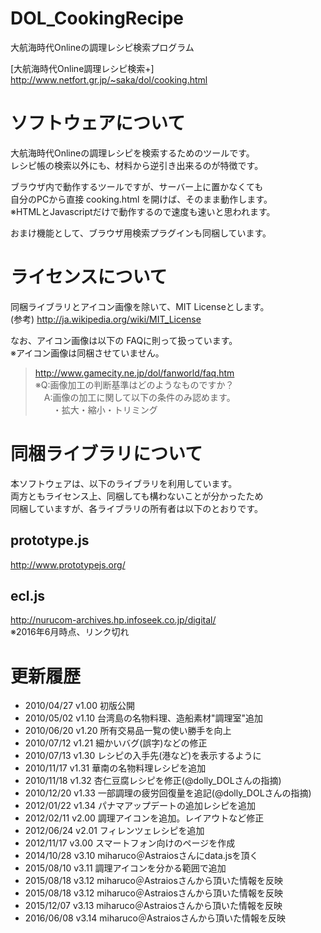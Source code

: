 # DOL_CookingRecipe
大航海時代Onlineの調理レシピ検索プログラム

[大航海時代Online調理レシピ検索+]
http://www.netfort.gr.jp/~saka/dol/cooking.html

# ソフトウェアについて

大航海時代Onlineの調理レシピを検索するためのツールです。  
レシピ帳の検索以外にも、材料から逆引き出来るのが特徴です。  

ブラウザ内で動作するツールですが、サーバー上に置かなくても  
自分のPCから直接 cooking.html を開けば、そのまま動作します。  
※HTMLとJavascriptだけで動作するので速度も速いと思われます。  

おまけ機能として、ブラウザ用検索プラグインも同梱しています。  

# ライセンスについて

同梱ライブラリとアイコン画像を除いて、MIT Licenseとします。  
(参考) http://ja.wikipedia.org/wiki/MIT_License  

なお、アイコン画像は以下の FAQに則って扱っています。  
※アイコン画像は同梱させていません。  

> http://www.gamecity.ne.jp/dol/fanworld/faq.htm  
> ※Q:画像加工の判断基準はどのようなものですか？  
> 　A:画像の加工に関して以下の条件のみ認めます。  
> 　　・拡大・縮小・トリミング  

# 同梱ライブラリについて

本ソフトウェアは、以下のライブラリを利用しています。  
両方ともライセンス上、同梱しても構わないことが分かったため  
同梱していますが、各ライブラリの所有者は以下のとおりです。  

## prototype.js
http://www.prototypejs.org/  

## ecl.js
http://nurucom-archives.hp.infoseek.co.jp/digital/  
※2016年6月時点、リンク切れ  

# 更新履歴

* 2010/04/27 v1.00 初版公開  
* 2010/05/02 v1.10 台湾島の名物料理、造船素材"調理室"追加  
* 2010/06/20 v1.20 所有交易品一覧の使い勝手を向上  
* 2010/07/12 v1.21 細かいバグ(誤字)などの修正  
* 2010/07/13 v1.30 レシピの入手先(港など)を表示するように  
* 2010/11/17 v1.31 華南の名物料理レシピを追加  
* 2010/11/18 v1.32 杏仁豆腐レシピを修正(@dolly_DOLさんの指摘)  
* 2010/12/20 v1.33 一部調理の疲労回復量を追記(@dolly_DOLさんの指摘)  
* 2012/01/22 v1.34 パナマアップデートの追加レシピを追加  
* 2012/02/11 v2.00 調理アイコンを追加。レイアウトなど修正  
* 2012/06/24 v2.01 フィレンツェレシピを追加  
* 2012/11/17 v3.00 スマートフォン向けのページを作成  
* 2014/10/28 v3.10 miharuco＠Astraiosさんにdata.jsを頂く  
* 2015/08/10 v3.11 調理アイコンを分かる範囲で追加  
* 2015/08/18 v3.12 miharuco＠Astraiosさんから頂いた情報を反映
* 2015/08/18 v3.12 miharuco＠Astraiosさんから頂いた情報を反映  
* 2015/12/07 v3.13 miharuco＠Astraiosさんから頂いた情報を反映
* 2016/06/08 v3.14 miharuco＠Astraiosさんから頂いた情報を反映
